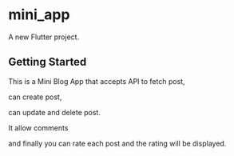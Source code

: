 # mini_app

A new Flutter project.

## Getting Started

This is a Mini Blog App that accepts API to fetch post,

can create post, 

can update and delete post. 

It allow comments

and finally you can rate each post and the rating will be displayed.


